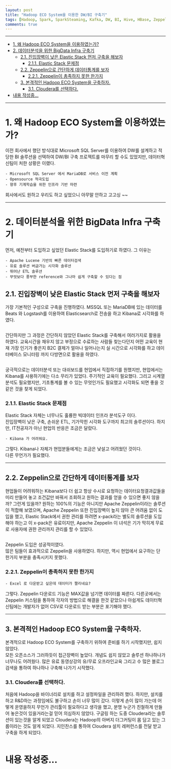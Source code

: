 ```yaml
---
layout: post
title: "Hadoop ECO System을 이용한 DW/BI 구축기"
tags: [Hadoop, Spark, SparkSteaming, Kafka, DW, BI, Hive, HBase, Zeppelin, Durid, Imply, Elasticsearch, Logstash, Beats, ELK]
comments: true
---
```


****

<!-- TOC depthFrom:1 depthTo:6 withLinks:1 updateOnSave:1 orderedList:0 -->

- [1. 왜 Hadoop ECO System을 이용하였는가?](#1-hadoop-eco-system-)
- [2. 데이터분석을 위한 BigData Infra 구축기](#2-bigdata-infra-)
	- [2.1. 진입장벽이 낮은 Elastic Stack 먼저 구축을 해보자](#21-elastic-stack-)
		- [2.1.1. Elastic Stack 문제점](#211-elastic-stack-)
	- [2.2. Zeppelin으로 간단하게 데이터통계를 보자](#22-zeppelin-)
		- [2.2.1. Zeppelin이 총족하지 못한 한가지](#221-zeppelin-)
	- [3. 본격적인 Hadoop ECO System을 구축하자.](#3-hadoop-eco-system-)
		- [3.1. Cloudera를 선택하다.](#31-cloudera-)
- [내용 작성중...](#-)

<!-- /TOC -->

****

# 1. 왜 Hadoop ECO System을 이용하였는가?

이전 회사에서 했던 방식대로 Microsoft SQL Server를 이용하여 DW를 설계하고 적당한 BI 솔루션을 선택하여 DW/BI 구축 프로젝트를 마무리 할 수도 있었지만, 데이터혁신팀이 처한 상황은 이랬다.

	- Microsoft SQL Server 에서 MariaDB로 서비스 이전 계획
	- Opensource 적극도입
	- 향후 기계학습을 위한 인프라 기반 마련

회사에서도 원하고 우리도 하고 싶었으니 아무말 안하고 고고싱 ~~

****

# 2. 데이터분석을 위한 BigData Infra 구축기

먼저, 예전부터 도입하고 싶었던 Elastic Stack를 도입하기로 하였다. 그 이유는

	- Apache Lucene 기반의 빠른 데이터검색
	- 유료 솔루션 버금가는 시각화 솔루션
	- 뛰어난 ETL 솔루션
	- 무엇보다 풍부한 reference와 그나마 쉽게 구축할 수 있다는 점

## 2.1. 진입장벽이 낮은 Elastic Stack 먼저 구축을 해보자

가장 기본적인 구성으로 구축을 진행하였다. MSSQL 또는 MariaDB에 있는 데이터를 Beats 와 Logstash를 이용하여 Elasticsearch로 전송을 하고 Kibana로 시각화를 하였다.

<img src="{{ '/images/20180301/20180301_04.png' }}" alt="">

간단하지만 그 과정은 간단하지 않았던 Elastic Stack를 구축해서 여러가지로 활용을 하였다. 교육시간을 채우지 않고 부정으로 수료하는 사람들 찾는다던지 어떤 교육이 현재 가장 인기가 좋은지 B2C 결제가 얼마나 일어나는지 실 시간으로 시각화를 하고 데이터베이스 모니터링 까지 다방면으로 활용을 하였다.

<img src="{{ '/images/20180301/20180301_05.png' }}" alt="">

궁극적으로는 데이터분석 또는 대쉬보드를 현업에서 직접하기를 원했지만, 현업에서는 Kibana를 사용하기에는 다소 무리가 있었다. 주기적인 교육이 필요했다. 그리고 시계열분석도 필요했지만, 기초통계를 볼 수 있는 무엇인가도 필요했고 시각화도 되면 좋을 것 같은 것을 찾게 되었다.

### 2.1.1. Elastic Stack 문제점

Elastic Stack 자체는 너무나도 훌륭한 빅데이터 인프라 분석도구 이다.  
진입장벽이 낮은 구축, 손쉬운 ETL, 기가막힌 시각화 도구까지 최고의 솔루션이다. 하지만, IT전공자가 아닌 현업의 반응은 조금은 달랐다.

    - Kibana 가 어려워요.

그렇다. Kibana나 자체가 현업분들에게는 조금은 낯설고 어려웠던 것이다.  
다른 무언가가 필요했다.

****

## 2.2. Zeppelin으로 간단하게 데이터통계를 보자

현업들이 어려워하는 Kibana보다 더 쉽고 항상 수시로 요청하는 데이터요청결과값들을 미리 만들어 놓고 조건값만 바꿔서 조회하고 원하는 결과를 얻을 수 있으면 좋지 않을까? 그런게 있을까? 원하는 100%의 기능은 아니지만 Apache Zeppelin이라는 솔루션이 적합해 보였으며, Apache Zeppelin 또한 진입장벽이 높지 않아 큰 어려움 없이 도입을 했고, Elastic Stack에서 권한 관리를 하려면 x-pack라는 별도의 솔루션을 도입해야 하는고 이 x-pack은 유료이지만, Apache Zeppelin 이 녀석은 기가 막히게 무료로 사용자에 권한 관리까지 관리를 할 수 있었다.

<img src="{{ '/images/20180301/20180301_06.png' }}" alt="">

Zeppelin 도입은 성공적이였다.  
많은 팀들이 효과적으로 Zeppelin을 사용하였다. 하지만, 역시 현업에서 요구하는 단 한가지 부분을 충족시키지 못했다.

### 2.2.1. Zeppelin이 총족하지 못한 한가지

    - Excel 로 다운받고 싶은데 데이터가 짤리네요?

그렇다. Zeppelin 다운로드 기능은 MAX값을 넘기면 데이터를 짜른다. 다른곳에서는 Zeppelin 커스텀을 통하여 각자의 방법으로 해결을 한것 같았으나 아쉽게도 데이터혁신팀에는 개발자가 없어 CSV로 다운로드 받는 부분은 포기해야 했다.

****

## 3. 본격적인 Hadoop ECO System을 구축하자.

본격적으로 Hadoop ECO System를 구축하기 위하여 준비를 하기 시작했지만, 쉽지 않았다.  
모든 오픈소스가 그러하듯이 접근장벽이 높았다. 개념도 쉽지 않았고 솔루션 하나하나가 너무나도 어려웠다. 많은 유료 동영상강의 유/무료 오프라인교육 그리고 수 많은 블로그 검색을 통하여 하나하나 구축해 나가기 시작했다.

### 3.1. Cloudera를 선택하다.

처음에 Hadoop을 바이너리로 설치를 하고 설정파일을 관리하려 했다. 하지만, 설치를 하고 R&D하는 과정임에도 불구하고 손이 너무 많이 갔다. 이렇게 손이 많이 가는데 어떻게 운영을하지 무언가 관리툴이 필요하다고 생각을 했고, 분명 누군가 친철하게 만들어 놓은것이 있을거라는걸 믿어 의심하지 않았다. 구글링 하는 도중 Cloudera라는 솔루션이 있는것을 알게 되었고 Cloudera는 Hadoop의 아버지 더그커팅이 몸 담고 있는 그룹이라는 것도 알게 되었다. 지인찬스를 통하여 Cloudera 설치 레퍼런스를 전달 받고 구축을 하게 되었다.

<img src="{{ '/images/20180301/cloudera-logo.png' }}" alt="">






# 내용 작성중...
